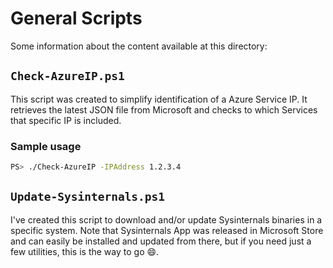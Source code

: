 # General Scripts

Some information about the content available at this directory:

## `Check-AzureIP.ps1`

This script was created to simplify identification of a Azure Service IP. It retrieves the latest JSON file from Microsoft and checks to which Services that specific IP is included.

### Sample usage

```bash
PS> ./Check-AzureIP -IPAddress 1.2.3.4

```

## `Update-Sysinternals.ps1`

I've created this script to download and/or update Sysinternals binaries in a specific system.
Note that Sysinternals App was released in Microsoft Store and can easily be installed and updated from there, but if you need just a few utilities, this is the way to go :smile:.
